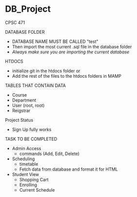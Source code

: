 # DB_Project
CPSC 471

DATABASE FOLDER
  - DATABASE NAME MUST BE CALLED "test"
  - Then import the most current .sql file in the database folder
  - *Always make sure you are importing the current database*

HTDOCS
  - initialize git in the htdocs folder or 
  - Add the rest of the files to the htdocs folders in MAMP

 TABLES THAT CONTAIN DATA
  - Course
  - Department
  - User (root, root)
  - Reigstrar
  
Project Status
  - Sign Up fully works
  
TASK TO BE COMPLETED
  - Admin Access
    - commands (Add, Edit, Delete)
  - Scheduling
    - timetable
    - Fetch data from database and format it for HTML
  - Student View
    - Shopping Cart
    - Enrolling
    - Current Schedule
